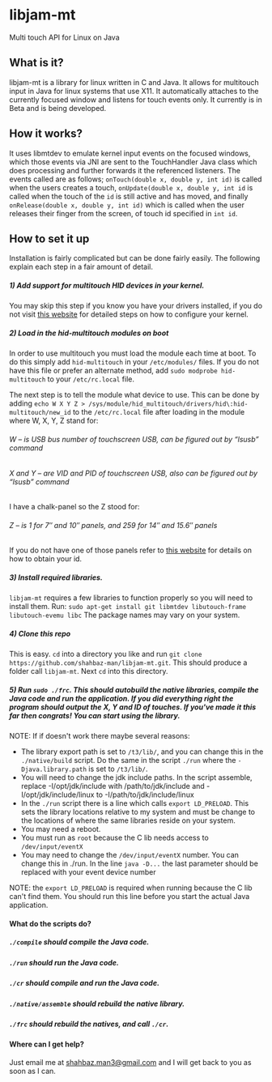 # libjam-mt
Multi touch API for Linux on Java

## What is it?

libjam-mt is a library for linux written in C and Java. It allows for multitouch input in Java for linux systems that use X11. It automatically attaches to the currently focused window and listens for touch events only. It currently is in Beta and is being developed.

## How it works?

It uses libmtdev to emulate kernel input events on the focused windows, which those events via JNI are sent to the TouchHandler Java class which does processing and further forwards it the referenced listeners. The events called are as follows; `onTouch(double x, double y, int id)` is called when the users creates a touch, `onUpdate(double x, double y, int id` is called when the touch of the `id` is still active and has moved, and finally `onRelease(double x, double y, int id)` which is called when the user releases their finger from the screen, of touch id specified in `int id`.

## How to set it up

Installation is fairly complicated but can be done fairly easily. The following explain each step in a fair amount of detail.

##### 1) Add support for multitouch HID devices in your kernel.
You may skip this step if you know you have your drivers installed, if you do not visit [this website](http://lii-enac.fr/en/architecture/linux-input/multitouch-howto.html) for detailed steps on how to configure your kernel.

##### 2) Load in the hid-multitouch modules on boot
In order to use multitouch you must load the module each time at boot. To do this simply add `hid-multitouch` in your `/etc/modules/` files. If you do not have this file or prefer an alternate method, add `sudo modprobe hid-multitouch` to your `/etc/rc.local` file.

The next step is to tell the module what device to use. This can be done by adding `echo W X Y Z > /sys/module/hid_multitouch/drivers/hid\:hid-multitouch/new_id` to the `/etc/rc.local` file after loading in the module where W, X, Y, Z stand for:
###### W – is USB bus number of touchscreen USB, can be figured out by “lsusb” command
###### X and Y – are VID and PID of touchscreen USB, also can be figured out by “lsusb” command
I have a chalk-panel so the Z stood for:
###### Z – is 1 for 7″ and 10″ panels, and 259 for 14″ and 15.6″ panels
If you do not have one of those panels refer to [this website](https://wiki.archlinux.org/index.php/Multitouch_Displays) for details on how to obtain your id.

##### 3) Install required libraries.
`libjam-mt` requires a few libraries to function properly so you will need to install them. Run:
`sudo apt-get install git libmtdev libutouch-frame libutouch-evemu libc`
The package names may vary on your system.

##### 4) Clone this repo
This is easy. `cd` into a directory you like and run `git clone https://github.com/shahbaz-man/libjam-mt.git`. This should produce a folder call `libjam-mt`. Next `cd` into this directory.

##### 5) Run `sudo ./frc`. This should autobuild the native libraries, compile the Java code and run the application. If you did everything right the program should output the X, Y and ID of touches. If you've made it this far then congrats! You can start using the library.

NOTE: If if doesn't work there maybe several reasons:

- The library export path is set to `/t3/lib/`, and you can change this in the `./native/build` script. Do the same in the script `./run` where the `-Djava.library.path` is set to `/t3/lib/`.
- You will need to change the jdk include paths. In the script assemble, replace -I/opt/jdk/include with /path/to/jdk/include and -I/opt/jdk/include/linux to -I/path/to/jdk/include/linux
- In the `./run` script there is a line which calls `export LD_PRELOAD`. This sets the library locations relative to my system and must be change to the locations of where the same libraries reside on your system.
- You may need a reboot.
- You must run as `root` because the C lib needs access to `/dev/input/eventX`
- You may need to change the `/dev/input/eventX` number. You can change this in ./run. In the line `java -D...` the last parameter should be replaced with your event device number

NOTE: the `export LD_PRELOAD` is required when running because the C lib can't find them. You should run this line before you start the actual Java application.

#### What do the scripts do?

##### `./compile` should compile the Java code.
##### `./run` should run the Java code.
##### `./cr` should compile and run the Java code.
##### `./native/assemble` should rebuild the native library.
##### `./frc` should rebuild the natives, and call `./cr`.

#### Where can I get help?
Just email me at shahbaz.man3@gmail.com and I will get back to you as soon as I can.
